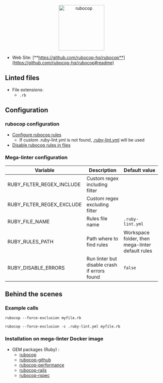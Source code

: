 <!-- markdownlint-disable MD033 MD041 -->
<!-- Generated by .automation/build.py, please do not update manually -->

<div align="center">
  <a href="https://github.com/rubocop-hq/rubocop#readme" target="blank" title="Visit linter Web Site">
    <img src="https://raw.githubusercontent.com/rubocop-hq/rubocop/master/logo/rubo-logo-horizontal.png" alt="rubocop" height="150px">
  </a>
</div>

- Web Site: [**https://github.com/rubocop-hq/rubocop**](https://github.com/rubocop-hq/rubocop#readme)

## Linted files

- File extensions:
  - `.rb`

## Configuration

### rubocop configuration

- [Configure rubocop rules](https://docs.rubocop.org/rubocop/0.92/configuration.html)
  - If custom .ruby-lint.yml is not found, [.ruby-lint.yml](https://github.com/nvuillam/mega-linter/tree/master/TEMPLATES/.ruby-lint.yml) will be used
- [Disable rubocop rules in files](https://docs.rubocop.org/rubocop/0.92/configuration.html#disabling-cops-within-source-code)

### Mega-linter configuration

| Variable | Description | Default value |
| ----------------- | -------------- | -------------- |
| RUBY_FILTER_REGEX_INCLUDE | Custom regex including filter |  |
| RUBY_FILTER_REGEX_EXCLUDE | Custom regex excluding filter |  |
| RUBY_FILE_NAME | Rules file name | `.ruby-lint.yml` |
| RUBY_RULES_PATH | Path where to find rules | Workspace folder, then mega-linter default rules |
| RUBY_DISABLE_ERRORS | Run linter but disable crash if errors found | `false` |

## Behind the scenes

### Example calls

```shell
rubocop --force-exclusion myfile.rb
```

```shell
rubocop --force-exclusion -c .ruby-lint.yml myfile.rb
```


### Installation on mega-linter Docker image

- GEM packages (Ruby) :
  - [rubocop](https://rubygems.org/gems/rubocop)
  - [rubocop-github](https://rubygems.org/gems/rubocop-github)
  - [rubocop-performance](https://rubygems.org/gems/rubocop-performance)
  - [rubocop-rails](https://rubygems.org/gems/rubocop-rails)
  - [rubocop-rspec](https://rubygems.org/gems/rubocop-rspec)
